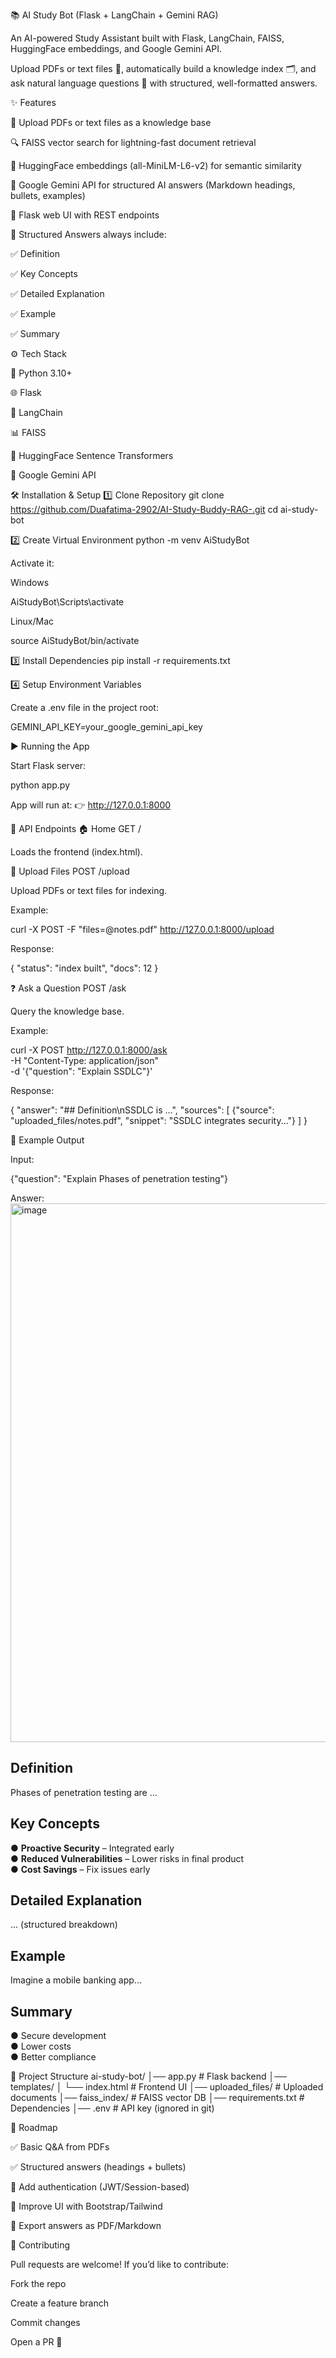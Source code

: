 📚 AI Study Bot (Flask + LangChain + Gemini RAG)

An AI-powered Study Assistant built with Flask, LangChain, FAISS, HuggingFace embeddings, and Google Gemini API.

Upload PDFs or text files 📂, automatically build a knowledge index 🗂️, and ask natural language questions 🤖 with structured, well-formatted answers.

✨ Features

📂 Upload PDFs or text files as a knowledge base

🔍 FAISS vector search for lightning-fast document retrieval

🧠 HuggingFace embeddings (all-MiniLM-L6-v2) for semantic similarity

🤖 Google Gemini API for structured AI answers (Markdown headings, bullets, examples)

🎨 Flask web UI with REST endpoints

📝 Structured Answers always include:

✅ Definition

✅ Key Concepts

✅ Detailed Explanation

✅ Example

✅ Summary

⚙️ Tech Stack

🐍 Python 3.10+

🌐 Flask

🔗 LangChain

📊 FAISS

🤗 HuggingFace Sentence Transformers

🌟 Google Gemini API

🛠️ Installation & Setup
1️⃣ Clone Repository
git clone https://github.com/Duafatima-2902/AI-Study-Buddy-RAG-.git
cd ai-study-bot

2️⃣ Create Virtual Environment
python -m venv AiStudyBot


Activate it:

Windows

AiStudyBot\Scripts\activate


Linux/Mac

source AiStudyBot/bin/activate

3️⃣ Install Dependencies
pip install -r requirements.txt

4️⃣ Setup Environment Variables

Create a .env file in the project root:

GEMINI_API_KEY=your_google_gemini_api_key

▶️ Running the App

Start Flask server:

python app.py


App will run at:
👉 http://127.0.0.1:8000

📡 API Endpoints
🏠 Home
GET /


Loads the frontend (index.html).

📂 Upload Files
POST /upload


Upload PDFs or text files for indexing.

Example:

curl -X POST -F "files=@notes.pdf" http://127.0.0.1:8000/upload


Response:

{
  "status": "index built",
  "docs": 12
}

❓ Ask a Question
POST /ask


Query the knowledge base.

Example:

curl -X POST http://127.0.0.1:8000/ask \
  -H "Content-Type: application/json" \
  -d '{"question": "Explain SSDLC"}'


Response:

{
  "answer": "## Definition\nSSDLC is ...",
  "sources": [
    {"source": "uploaded_files/notes.pdf", "snippet": "SSDLC integrates security..."}
  ]
}

🧪 Example Output

Input:

{"question": "Explain Phases of penetration testing"}


Answer:
<img width="1917" height="862" alt="image" src="https://github.com/user-attachments/assets/28acf2e5-9ef6-458d-b765-e5aa0d34bfab" />

## Definition
Phases of penetration testing are ...

## Key Concepts
● **Proactive Security** – Integrated early  
● **Reduced Vulnerabilities** – Lower risks in final product  
● **Cost Savings** – Fix issues early  

## Detailed Explanation
... (structured breakdown)

## Example
Imagine a mobile banking app...

## Summary
● Secure development  
● Lower costs  
● Better compliance

📂 Project Structure
ai-study-bot/
│── app.py                # Flask backend
│── templates/
│    └── index.html       # Frontend UI
│── uploaded_files/       # Uploaded documents
│── faiss_index/          # FAISS vector DB
│── requirements.txt      # Dependencies
│── .env                  # API key (ignored in git)

🚀 Roadmap

✅ Basic Q&A from PDFs

✅ Structured answers (headings + bullets)

🔄 Add authentication (JWT/Session-based)

🔄 Improve UI with Bootstrap/Tailwind

🔄 Export answers as PDF/Markdown

🤝 Contributing

Pull requests are welcome!
If you’d like to contribute:

Fork the repo

Create a feature branch

Commit changes

Open a PR 🎉
